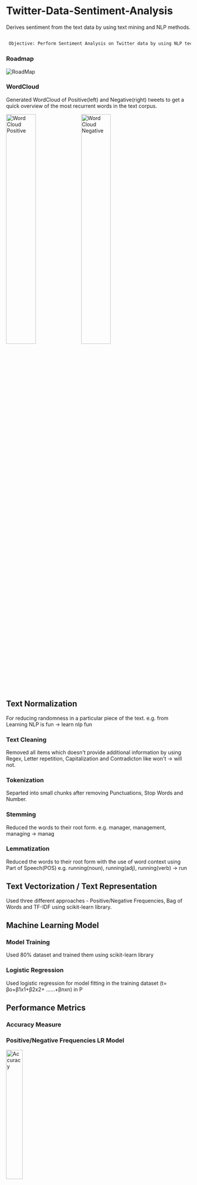 # Twitter-Data-Sentiment-Analysis

Derives sentiment from the text data by using text mining and NLP methods.
## 
```diff
 Objective: Perform Sentiment Analysis on Twitter data by using NLP techniques, NLTK and Scikit-Learn library.
```

### Roadmap
<img src='https://raw.github.com/thesumitshrestha/Twitter-Data-Sentiment-Analysis/main/images/roadmap.png' alt='RoadMap'/>


### WordCloud
Generated WordCloud of Positive(left) and Negative(right) tweets to get a quick overview of the most recurrent words in the text corpus.


<img width='40%' align='left' src='https://raw.github.com/thesumitshrestha/Twitter-Data-Sentiment-Analysis/main/images/word-cloud-positive.png' alt='Word Cloud Positive' title='test'/>
<img width='40%' src='https://raw.github.com/thesumitshrestha/Twitter-Data-Sentiment-Analysis/main/images/word-cloud-negative.png' alt='Word Cloud Negative'/>

## Text Normalization
For reducing randomness in a particular piece of the text.
e.g. from Learning NLP is fun -> learn nlp fun

### Text Cleaning
Removed all items which doesn't provide additional information by using Regex, Letter repetition, Capitalization and Contradicton like won't -> will not.

### Tokenization
Separted into small chunks after removing Punctuations, Stop Words and Number.

### Stemming
Reduced the words to their root form.
e.g. manager, management, managing -> manag

### Lemmatization
Reduced the words to their root form with the use of word context using Part of Speech(POS)
e.g. running(noun), running(adj), running(verb) -> run

## Text Vectorization / Text Representation
Used three different approaches - Positive/Negative Frequencies, Bag of Words and TF-IDF using scikit-learn library.

## Machine Learning Model
### Model Training
Used 80% dataset and trained them using scikit-learn library

### Logistic Regression
Used logistic regression for model fitting in the training dataset (t= βo+β1x1+β2x2+ ......+βnxn) in P

## Performance Metrics
### Accuracy Measure
### Positive/Negative Frequencies LR Model
<img width='30%' align='center' src='https://raw.github.com/thesumitshrestha/Twitter-Data-Sentiment-Analysis/main/images/accuracy-positive-negative.png' alt='Accuracy'/>

#### Bag of Models LR Model
<img width='30%' align='center' src='https://raw.github.com/thesumitshrestha/Twitter-Data-Sentiment-Analysis/main/images/accuracy-bag-of-words.png' alt='Accuracy'/>

#### TF-IDF LR Model
<img width='30%' align='center' src='https://raw.github.com/thesumitshrestha/Twitter-Data-Sentiment-Analysis/main/images/accuracy-tf-idf.png' alt='Accuracy'/>

### Confusion Matrix

#### For Positive/Negative Frequencies LR Model
<img width='40%' src='https://raw.github.com/thesumitshrestha/Twitter-Data-Sentiment-Analysis/main/images/positive-negative.png' alt='Bag of Words'/>

#### For Bag of Models LR Model
<img width='40%' src='https://raw.github.com/thesumitshrestha/Twitter-Data-Sentiment-Analysis/main/images/bag-of-words.png' alt='Bag of Words'/>

#### For TF-IDF LR Model
<img width='40%' src='https://raw.github.com/thesumitshrestha/Twitter-Data-Sentiment-Analysis/main/images/tf-idf.png' alt='Bag of Words'/>


## Output
<img width='40%' src='https://raw.github.com/thesumitshrestha/Twitter-Data-Sentiment-Analysis/main/images/output.png' alt='Output'/>

```diff
Conclusion: TF-IDF and Bag of Models seems to more accurate than Positive/Negative Frequencies.
```
